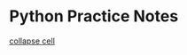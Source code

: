 # Python Practice Notes

[collapse cell](https://github.com/ipython-contrib/jupyter_contrib_nbextensions)

